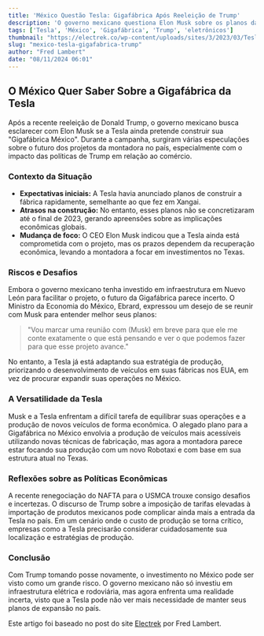 ```yaml
---
title: 'México Questão Tesla: Gigafábrica Após Reeleição de Trump'
description: 'O governo mexicano questiona Elon Musk sobre os planos da Tesla para a Gigafábrica em meio às incertezas políticas.'
tags: ['Tesla', 'México', 'Gigafábrica', 'Trump', 'eletrônicos']
thumbnail: "https://electrek.co/wp-content/uploads/sites/3/2023/03/Tesla-Gigafactory-Mexico.jpg?quality=82&strip=all&w=1600"
slug: "mexico-tesla-gigafabrica-trump"
author: "Fred Lambert"
date: "08/11/2024 06:01"
---
```


## O México Quer Saber Sobre a Gigafábrica da Tesla

Após a recente reeleição de Donald Trump, o governo mexicano busca esclarecer com Elon Musk se a Tesla ainda pretende construir sua "Gigafábrica México". Durante a campanha, surgiram várias especulações sobre o futuro dos projetos da montadora no país, especialmente com o impacto das políticas de Trump em relação ao comércio.

### Contexto da Situação
- **Expectativas iniciais:** A Tesla havia anunciado planos de construir a fábrica rapidamente, semelhante ao que fez em Xangai.  
- **Atrasos na construção:** No entanto, esses planos não se concretizaram até o final de 2023, gerando apreensões sobre as implicações econômicas globais.
- **Mudança de foco:** O CEO Elon Musk indicou que a Tesla ainda está comprometida com o projeto, mas os prazos dependem da recuperação econômica, levando a montadora a focar em investimentos no Texas.

### Riscos e Desafios 
Embora o governo mexicano tenha investido em infraestrutura em Nuevo León para facilitar o projeto, o futuro da Gigafábrica parece incerto. O Ministro da Economia do México, Ebrard, expressou um desejo de se reunir com Musk para entender melhor seus planos:
> "Vou marcar uma reunião com (Musk) em breve para que ele me conte exatamente o que está pensando e ver o que podemos fazer para que esse projeto avance."

No entanto, a Tesla já está adaptando sua estratégia de produção, priorizando o desenvolvimento de veículos em suas fábricas nos EUA, em vez de procurar expandir suas operações no México.

### A Versatilidade da Tesla
Musk e a Tesla enfrentam a difícil tarefa de equilibrar suas operações e a produção de novos veículos de forma econômica. O alegado plano para a Gigafábrica no México envolvia a produção de veículos mais acessíveis utilizando novas técnicas de fabricação, mas agora a montadora parece estar focando sua produção com um novo Robotaxi e com base em sua estrutura atual no Texas.

### Reflexões sobre as Políticas Econômicas
A recente renegociação do NAFTA para o USMCA trouxe consigo desafios e incertezas. O discurso de Trump sobre a imposição de tarifas elevadas à importação de produtos mexicanos pode complicar ainda mais a entrada da Tesla no país. Em um cenário onde o custo de produção se torna crítico, empresas como a Tesla precisarão considerar cuidadosamente sua localização e estratégias de produção.

### Conclusão
Com Trump tomando posse novamente, o investimento no México pode ser visto como um grande risco. O governo mexicano não só investiu em infraestrutura elétrica e rodoviária, mas agora enfrenta uma realidade incerta, visto que a Tesla pode não ver mais necessidade de manter seus planos de expansão no país.

Este artigo foi baseado no post do site [Electrek](https://electrek.co/2024/11/07/mexico-wants-to-know-if-tesla-still-plans-to-build-its-gigafactory-there-after-trumps-win/) por Fred Lambert.